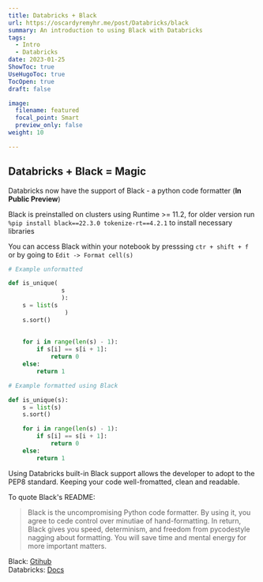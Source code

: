 ```yaml
---
title: Databricks + Black
url: https://oscardyremyhr.me/post/Databricks/black
summary: An introduction to using Black with Databricks
tags:
  - Intro
  - Databricks
date: 2023-01-25
ShowToc: true
UseHugoToc: true
TocOpen: true
draft: false

image:
  filename: featured
  focal_point: Smart
  preview_only: false
weight: 10

---
```




## Databricks + Black = Magic
Databricks now have the support of Black - a python code formatter (**In Public Preview**)

Black is preinstalled on clusters using Runtime >= 11.2, for older version run  `%pip install black==22.3.0 tokenize-rt==4.2.1` to install necessary libraries

You can access Black within your notebook by presssing `ctr + shift + f` or by going to `Edit -> Format cell(s)`


```python
# Example unformatted

def is_unique(
               s
               ):
    s = list(s
                )
    s.sort()
 
 
    for i in range(len(s) - 1):
        if s[i] == s[i + 1]:
            return 0
    else:
        return 1

```


```python
# Example formatted using Black

def is_unique(s):
    s = list(s)
    s.sort()

    for i in range(len(s) - 1):
        if s[i] == s[i + 1]:
            return 0
    else:
        return 1
```

Using Databricks built-in Black support allows the developer to adopt to the PEP8 standard. Keeping your code well-fromatted, clean and readable. 

To quote Black's README:

> Black is the uncompromising Python code formatter. By using it, you agree to cede control over minutiae of hand-formatting. In return, Black gives you speed, determinism, and freedom from pycodestyle nagging about formatting. You will save time and mental energy for more important matters. 

Black: [Gtihub](https://github.com/psf/black)  
Databricks: [Docs](https://docs.databricks.com/notebooks/notebooks-code.html#format-python-cells)

